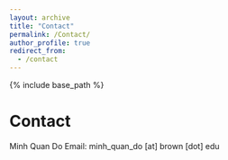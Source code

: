 ```yaml
---
layout: archive
title: "Contact"
permalink: /Contact/
author_profile: true
redirect_from:
  - /contact
---
```


{% include base_path %}

Contact
======
Minh Quan Do
Email: minh_quan_do [at] brown [dot] edu 